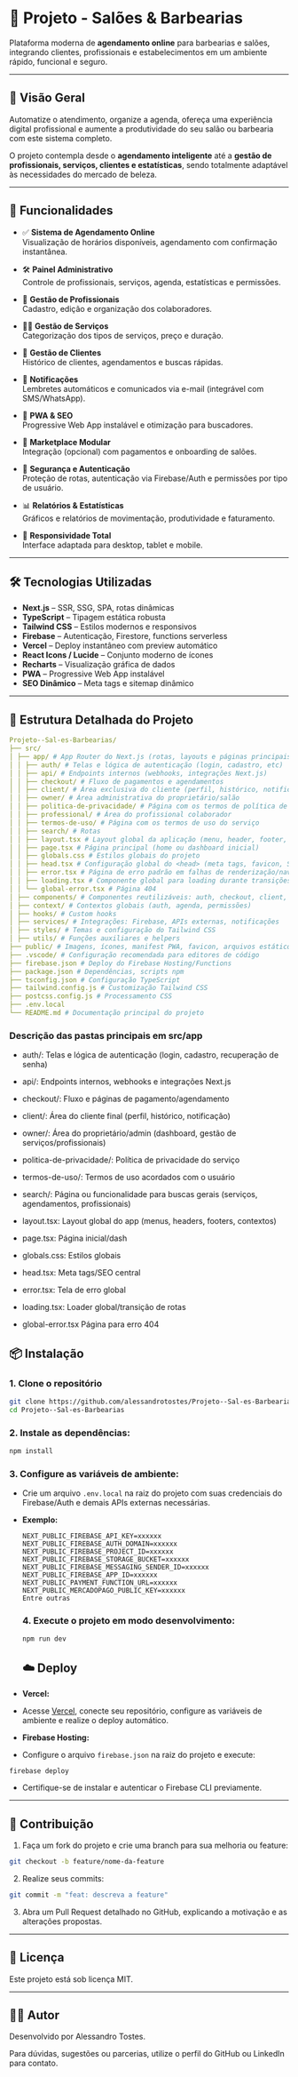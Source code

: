 # 💈 Projeto - Salões & Barbearias

Plataforma moderna de **agendamento online** para barbearias e salões, integrando clientes, profissionais e estabelecimentos em um ambiente rápido, funcional e seguro.

---

## 📌 Visão Geral

Automatize o atendimento, organize a agenda, ofereça uma experiência digital profissional e aumente a produtividade do seu salão ou barbearia com este sistema completo. 

O projeto contempla desde o **agendamento inteligente** até a **gestão de profissionais, serviços, clientes e estatísticas**, sendo totalmente adaptável às necessidades do mercado de beleza.

---

## 🚀 Funcionalidades

- ✅ **Sistema de Agendamento Online**  
  Visualização de horários disponíveis, agendamento com confirmação instantânea.

- 🛠 **Painel Administrativo**  
  Controle de profissionais, serviços, agenda, estatísticas e permissões.

- 👥 **Gestão de Profissionais**  
  Cadastro, edição e organização dos colaboradores.

- 💇‍♂️ **Gestão de Serviços**  
  Categorização dos tipos de serviços, preço e duração.

- 📁 **Gestão de Clientes**  
  Histórico de clientes, agendamentos e buscas rápidas.

- 🔔 **Notificações**  
  Lembretes automáticos e comunicados via e-mail (integrável com SMS/WhatsApp).

- 📱 **PWA & SEO**  
  Progressive Web App instalável e otimização para buscadores.

- 🛒 **Marketplace Modular**  
  Integração (opcional) com pagamentos e onboarding de salões.

- 🔐 **Segurança e Autenticação**  
  Proteção de rotas, autenticação via Firebase/Auth e permissões por tipo de usuário.

- 📊 **Relatórios & Estatísticas**  
  Gráficos e relatórios de movimentação, produtividade e faturamento.

- 📱 **Responsividade Total**  
  Interface adaptada para desktop, tablet e mobile.

---

## 🛠 Tecnologias Utilizadas

- **Next.js** – SSR, SSG, SPA, rotas dinâmicas  
- **TypeScript** – Tipagem estática robusta  
- **Tailwind CSS** – Estilos modernos e responsivos  
- **Firebase** – Autenticação, Firestore, functions serverless  
- **Vercel** – Deploy instantâneo com preview automático  
- **React Icons / Lucide** – Conjunto moderno de ícones  
- **Recharts** – Visualização gráfica de dados  
- **PWA** – Progressive Web App instalável  
- **SEO Dinâmico** – Meta tags e sitemap dinâmico

---

## 📁 Estrutura Detalhada do Projeto

```yaml
Projeto--Sal-es-Barbearias/
├── src/
│ ├── app/ # App Router do Next.js (rotas, layouts e páginas principais)
│ │ ├── auth/ # Telas e lógica de autenticação (login, cadastro, etc)
│ │ ├── api/ # Endpoints internos (webhooks, integrações Next.js)
│ │ ├── checkout/ # Fluxo de pagamentos e agendamentos
│ │ ├── client/ # Área exclusiva do cliente (perfil, histórico, notificações)
│ │ ├── owner/ # Área administrativa do proprietário/salão
│ │ ├── politica-de-privacidade/ # Página com os termos de política de privacidade
│ │ ├── professional/ # Área do profissional colaborador
│ │ ├── termos-de-uso/ # Página com os termos de uso do serviço
│ │ ├── search/ # Rotas
│ │ ├── layout.tsx # Layout global da aplicação (menu, header, footer, provedores)
│ │ ├── page.tsx # Página principal (home ou dashboard inicial)
│ │ ├── globals.css # Estilos globais do projeto
│ │ ├── head.tsx # Configuração global do <head> (meta tags, favicon, SEO)
│ │ ├── error.tsx # Página de erro padrão em falhas de renderização/navegação
│ │ ├── loading.tsx # Componente global para loading durante transições de rotas
│ │ └── global-error.tsx # Página 404
│ ├── components/ # Componentes reutilizáveis: auth, checkout, client, landig, owner, shared. (botões, modais, formulários)
│ ├── context/ # Contextos globais (auth, agenda, permissões)
│ ├── hooks/ # Custom hooks
│ ├── services/ # Integrações: Firebase, APIs externas, notificações
│ ├── styles/ # Temas e configuração do Tailwind CSS
│ ├── utils/ # Funções auxiliares e helpers
├── public/ # Imagens, ícones, manifest PWA, favicon, arquivos estáticos
├── .vscode/ # Configuração recomendada para editores de código
├── firebase.json # Deploy do Firebase Hosting/Functions
├── package.json # Dependências, scripts npm
├── tsconfig.json # Configuração TypeScript
├── tailwind.config.js # Customização Tailwind CSS
├── postcss.config.js # Processamento CSS
├── .env.local
└── README.md # Documentação principal do projeto

```
### Descrição das pastas principais em src/app

- auth/: Telas e lógica de autenticação (login, cadastro, recuperação de senha)
- api/: Endpoints internos, webhooks e integrações Next.js
- checkout/: Fluxo e páginas de pagamento/agendamento
- client/: Área do cliente final (perfil, histórico, notificação)
- owner/: Área do proprietário/admin (dashboard, gestão de serviços/profissionais)
- politica-de-privacidade/: Política de privacidade do serviço
- termos-de-uso/: Termos de uso acordados com o usuário
- search/: Página ou funcionalidade para buscas gerais (serviços, agendamentos, profissionais)

- layout.tsx: Layout global do app (menus, headers, footers, contextos)
- page.tsx: Página inicial/dash
- globals.css: Estilos globais
- head.tsx: Meta tags/SEO central
- error.tsx: Tela de erro global
- loading.tsx: Loader global/transição de rotas
- global-error.tsx Página para erro 404

## 📦 Instalação

### 1. Clone o repositório
```bash
git clone https://github.com/alessandrotostes/Projeto--Sal-es-Barbearias.git
cd Projeto--Sal-es-Barbearias
```
### 2. Instale as dependências:
```bash
npm install
```

### 3. Configure as variáveis de ambiente:
- Crie um arquivo `.env.local` na raiz do projeto com suas credenciais do Firebase/Auth e demais APIs externas necessárias.
- **Exemplo:**  
  ```
  NEXT_PUBLIC_FIREBASE_API_KEY=xxxxxx
  NEXT_PUBLIC_FIREBASE_AUTH_DOMAIN=xxxxxx
  NEXT_PUBLIC_FIREBASE_PROJECT_ID=xxxxxx
  NEXT_PUBLIC_FIREBASE_STORAGE_BUCKET=xxxxxx
  NEXT_PUBLIC_FIREBASE_MESSAGING_SENDER_ID=xxxxxx
  NEXT_PUBLIC_FIREBASE_APP_ID=xxxxxx
  NEXT_PUBLIC_PAYMENT_FUNCTION_URL=xxxxxx
  NEXT_PUBLIC_MERCADOPAGO_PUBLIC_KEY=xxxxxx
  Entre outras
  ```
  ### 4. Execute o projeto em modo desenvolvimento:
  ```bash
  npm run dev
  ```
  ## ☁️ Deploy

- **Vercel:**  
- Acesse [Vercel](https://vercel.com), conecte seu repositório, configure as variáveis de ambiente e realize o deploy automático.
- **Firebase Hosting:**  
- Configure o arquivo `firebase.json` na raiz do projeto e execute:
 ```
 firebase deploy
 ```
- Certifique-se de instalar e autenticar o Firebase CLI previamente.

---

## 🤝 Contribuição

1. Faça um fork do projeto e crie uma branch para sua melhoria ou feature:
```bash
git checkout -b feature/nome-da-feature
```

2. Realize seus commits:
```bash
git commit -m "feat: descreva a feature"
```
3. Abra um Pull Request detalhado no GitHub, explicando a motivação e as alterações propostas.

---

## 📄 Licença

Este projeto está sob licença MIT.

---

## 👨‍💻 Autor

Desenvolvido por Alessandro Tostes.

Para dúvidas, sugestões ou parcerias, utilize o perfil do GitHub ou LinkedIn para contato.





